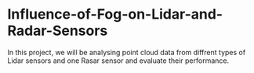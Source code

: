 # Influence-of-Fog-on-Lidar-and-Radar-Sensors
In this project, we will be analysing point cloud data from diffrent types of Lidar sensors and one Rasar sensor and evaluate their performance.
